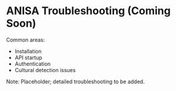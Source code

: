 # ANISA Troubleshooting (Coming Soon)

Common areas:
- Installation
- API startup
- Authentication
- Cultural detection issues

Note: Placeholder; detailed troubleshooting to be added.
